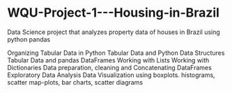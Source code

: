# WQU-Project-1---Housing-in-Brazil
Data Science project that analyzes property data of houses in Brazil using python pandas

Organizing Tabular Data in Python
Tabular Data and Python Data Structures
Tabular Data and pandas DataFrames
Working with Lists
Working with Dictionaries
Data preparation, cleaning and Concatenating DataFrames
Exploratory Data Analysis
Data Visualization using boxplots. histograms, scatter map-plots, bar charts, scatter diagrams
